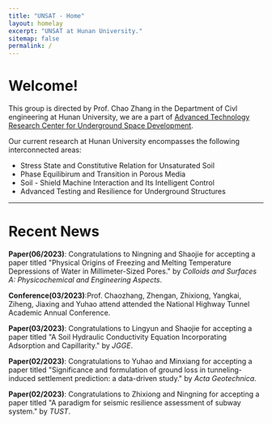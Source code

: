 ```yaml
---
title: "UNSAT - Home"
layout: homelay
excerpt: "UNSAT at Hunan University."
sitemap: false
permalink: /
---
```

# Welcome!
This group is directed by Prof. Chao Zhang in the Department of Civl engineering at Hunan University, we are a part of [Advanced Technology Research Center for Underground Space Development](https://geochen.cn/). 

Our current research at Hunan University encompasses the following interconnected areas:
- Stress State and Constitutive Relation for Unsaturated Soil
- Phase Equilibirum and Transition in Porous Media
- Soil - Shield Machine Interaction and Its Intelligent Control
- Advanced Testing and Resilience for Underground Structures
<hr />

# Recent News

**Paper(06/2023)**: Congratulations to Ningning and Shaojie for accepting a paper titled "Physical Origins of Freezing and Melting Temperature Depressions of Water in Millimeter-Sized Pores." by *Colloids and Surfaces A: Physicochemical and Engineering Aspects*.

**Conference(03/2023)**:Prof. Chaozhang, Zhengan, Zhixiong, Yangkai, Ziheng, Jiaxing and Yuhao attend attended the National Highway Tunnel Academic Annual Conference.

**Paper(03/2023)**: Congratulations to Lingyun and Shaojie for accepting a paper titled "A Soil Hydraulic Conductivity Equation Incorporating Adsorption and Capillarity." by *JGGE*.

**Paper(02/2023)**: Congratulations to Yuhao and Minxiang for accepting a paper titled "Significance and formulation of ground loss in tunneling-induced settlement prediction: a data-driven study." by *Acta Geotechnica*.

**Paper(02/2023)**: Congratulations to Zhixiong and Ningning for accepting a paper titled "A paradigm for seismic resilience assessment of subway system." by *TUST*.


